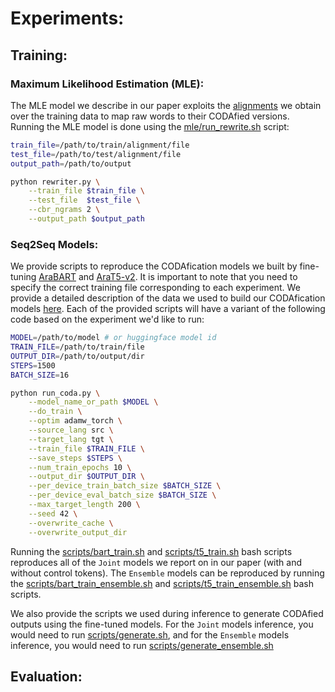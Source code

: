 # Experiments:



## Training:

### Maximum Likelihood Estimation (MLE):
The MLE model we describe in our paper exploits the [alignments](../data/alignment) we obtain over the training data to map raw words to their CODAfied versions. Running the MLE model is done using the [mle/run_rewrite.sh](mle/run_rewrite.sh) script:

```bash
train_file=/path/to/train/alignment/file
test_file=/path/to/test/alignment/file
output_path=/path/to/output

python rewriter.py \
    --train_file $train_file \
    --test_file  $test_file \
    --cbr_ngrams 2 \
    --output_path $output_path

```

### Seq2Seq Models:
We provide scripts to reproduce the CODAfication models we built by fine-tuning [AraBART](https://huggingface.co/moussaKam/AraBART) and [AraT5-v2](https://huggingface.co/UBC-NLP/AraT5v2-base-1024). It is important to note that you need to specify the correct training file corresponding to each experiment. We provide a detailed description of the data we used to build our CODAfication models [here](../data). Each of the provided scripts will have a variant of the following code based on the experiment we'd like to run:

```bash
MODEL=/path/to/model # or huggingface model id
TRAIN_FILE=/path/to/train/file
OUTPUT_DIR=/path/to/output/dir
STEPS=1500
BATCH_SIZE=16

python run_coda.py \
    --model_name_or_path $MODEL \
    --do_train \
    --optim adamw_torch \
    --source_lang src \
    --target_lang tgt \
    --train_file $TRAIN_FILE \
    --save_steps $STEPS \
    --num_train_epochs 10 \
    --output_dir $OUTPUT_DIR \
    --per_device_train_batch_size $BATCH_SIZE \
    --per_device_eval_batch_size $BATCH_SIZE \
    --max_target_length 200 \
    --seed 42 \
    --overwrite_cache \
    --overwrite_output_dir
```

Running the [scripts/bart_train.sh](scripts/bart_train.sh) and [scripts/t5_train.sh](scripts/t5_train.sh) bash scripts reproduces all of the `Joint` models we report on in our paper (with and without control tokens). The `Ensemble` models can be reproduced by running the [scripts/bart_train_ensemble.sh](scripts/bart_train_ensemble.sh) and [scripts/t5_train_ensemble.sh](scripts/t5_train_ensemble.sh) bash scripts.

We also provide the scripts we used during inference to generate CODAfied outputs using the fine-tuned models. For the `Joint` models inference, you would need to run [scripts/generate.sh](scripts/generate.sh), and for the `Ensemble` models inference, you would need to run [scripts/generate_ensemble.sh](scripts/generate_ensemble.sh)


## Evaluation:


    
